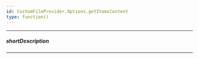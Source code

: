 ```yaml
---
id: CustomFileProvider.Options.getItemsContent
type: function()
---
```

---
##### shortDescription
<!-- Description goes here -->

---
<!-- Description goes here -->